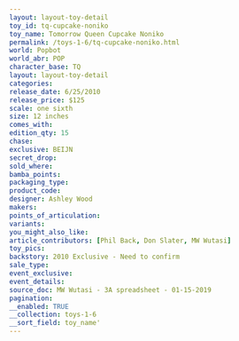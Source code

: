 ```yaml
---
layout: layout-toy-detail 
toy_id: tq-cupcake-noniko
toy_name: Tomorrow Queen Cupcake Noniko
permalink: /toys-1-6/tq-cupcake-noniko.html
world: Popbot
world_abr: POP
character_base: TQ
layout: layout-toy-detail
categories: 
release_date: 6/25/2010
release_price: $125 
scale: one sixth
size: 12 inches
comes_with: 
edition_qty: 15
chase: 
exclusive: BEIJN
secret_drop: 
sold_where: 
bamba_points: 
packaging_type: 
product_code:
designer: Ashley Wood
makers: 
points_of_articulation: 
variants: 
you_might_also_like: 
article_contributors: [Phil Back, Don Slater, MW Wutasi]
toy_pics: 
backstory: 2010 Exclusive - Need to confirm
sale_type: 
event_exclusive: 
event_details: 
source_doc: MW Wutasi - 3A spreadsheet - 01-15-2019
pagination: 
__enabled: TRUE
__collection: toys-1-6
__sort_field: toy_name'
---
```

